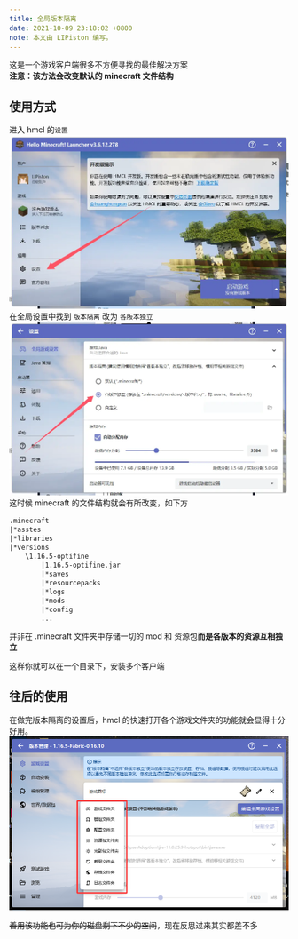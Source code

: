 ```yaml
---
title: 全局版本隔离
date: 2021-10-09 23:18:02 +0800
note: 本文由 LIPiston 编写。
---
```


这是一个游戏客户端很多不方便寻找的最佳解决方案<br/>
**注意：该方法会改变默认的 minecraft 文件结构**

## 使用方式
进入 hmcl 的`设置`
![](\assets\img\docs\Global-version-isolation\img.webp)
在全局设置中找到 `版本隔离`
改为 `各版本独立`
![](\assets\img\docs\Global-version-isolation\img2.webp)
这时候 minecraft 的文件结构就会有所改变，如下方
```
.minecraft
|*asstes
|*libraries
|*versions
    \1.16.5-optifine
        |1.16.5-optifine.jar
        |*saves
        |*resourcepacks
        |*logs
        |*mods
        |*config
        ...
```
并非在 .minecraft 文件夹中存储一切的 mod 和 资源包**而是各版本的资源互相独立**

这样你就可以在一个目录下，安装多个客户端

## 往后的使用
在做完版本隔离的设置后，hmcl 的快速打开各个游戏文件夹的功能就会显得十分好用。
![](/assets/img/docs/Global-version-isolation/img1.png)

~~善用该功能也可为你的磁盘剩下不少的空间~~，现在反思过来其实都差不多

